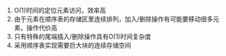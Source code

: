 1. O(1)时间的定位元素访问，效率高
2. 由于元素在顺序表的存储区里连续排列，加入/删除操作有可能要移动很多元素，操作代价高
3. 只有特殊的尾端插入/删除操作具有O(1)时间复杂度
4. 采用顺序表实现需要巨大块的连续存储空间